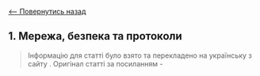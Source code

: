 [<-- Повернутись назад](index.md)

## 1.  Мережа, безпека та протоколи

> Інформацію для статті було взято та перекладено на українську з сайту [ ](). Оригінал статті за посиланням - 
